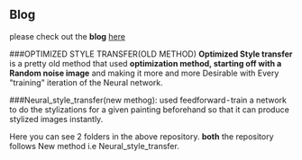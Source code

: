 ## Blog
please check out the **blog** [here](https://medium.com/@purnasaigudikandula/artistic-neural-style-transfer-with-pytorch-1543e08cc38f)


###OPTIMIZED STYLE TRANSFER(OLD METHOD)
**Optimized Style transfer** is a pretty old method that used **optimization method, starting off with a Random noise image** and making it more and more Desirable with Every "training" iteration of the Neural network.

###Neural_style_transfer(new methog):
used feedforward - train a network to do the stylizations for a given painting beforehand so that it can produce stylized images instantly.

Here you can see 2 folders in the above repository.
 **both** the repository follows New method i.e Neural_style_transfer.
 
 
 
